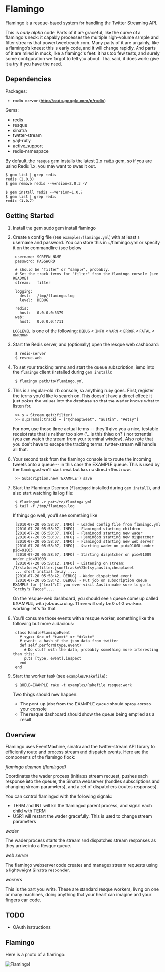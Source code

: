 Flamingo
========
Flamingo is a resque-based system for handling the Twitter Streaming API.

This is *early alpha* code. Parts of it are graceful, like the curve of a
flamingo's neck: it capably processes the multiple high-volume sample and filter
streams that power tweetreach.com. Many parts of it are ungainly, like a
flamingo's knees: this is early code, and it will change rapidly. And parts of
it are mired in muck, like a flamingo's feet: it has too few tests, and surely
some configuration we forgot to tell you about. That said, it does work: give it
a try if you have the need.

Dependencies
------------
Packages:
* redis-server (http://code.google.com/p/redis)

Gems:
* redis
* resque
* sinatra
* twitter-stream
* yajl-ruby
* active_support
* redis-namespace

By default, the `resque` gem installs the latest 2.x `redis` gem, so if
you are using Redis 1.x, you may want to swap it out.

    $ gem list | grep redis
    redis (2.0.3)
    $ gem remove redis --version=2.0.3 -V

    $ gem install redis --version=1.0.7
    $ gem list | grep redis
    redis (1.0.7)


Getting Started
---------------

1. Install the gem
        sudo gem install flamingo

2. Create a config file (see `examples/flamingo.yml`) with at least a username
and password. You can store this in ~/flamingo.yml or specify it on the
commandline (see below)

        username: SCREEN_NAME
        password: PASSWORD
        
        # should be "filter" or "sample", probably.
        # Set the track terms for "filter" from the flamingo console (see README)
        stream:   filter
        
        logging:
          dest:   /tmp/flamingo.log
          level:  DEBUG

        redis:
          host:   0.0.0.0:6379
        web:
          host:   0.0.0.0:4711

    `LOGLEVEL` is one of the following:
    `DEBUG` < `INFO` < `WARN` < `ERROR` < `FATAL` < `UNKNOWN`

3. Start the Redis server, and (optionally) open the resque web dashboard:

        $ redis-server
        $ resque-web

4. To set your tracking terms and start the queue subscription, jump into the `flamingo` client (installed during `gem install`):

        $ flamingo path/to/flamingo.yml

5. This is a regular-old irb console, so anything ruby goes. First, register the terms you'd like to search on.  This doesn't have a direct effect: it just pokes the values into the database so that the wader knows what to listen for.

        >> s = Stream.get(:filter)
        >> s.params[:track] = ["@cheaptweet", "austin", "#etsy"]

    For now, use those three actual terms -- they'll give you a nice, testable receipt rate that is neither too slow ('...is this thing on?') nor torrential (you can watch the sream from your terminal window).  Also note that you don't have to escape the tracking terms: twitter-stream will handle all that.

6. Your second task from the flamingo console is to route the incoming tweets onto a queue -- in this case the EXAMPLE queue. This is used by the flamingod we'll start next but has no direct effect now.

        >> Subscription.new('EXAMPLE').save

7. Start the Flamingo Daemon (`flamingod` installed during `gem install`), and also start watching its log file:

        $ flamingod -c path/to/flamingo.yml
        $ tail -f /tmp/flamingo.log

    If things go well, you'll see something like

        [2010-07-20 05:58:07, INFO] - Loaded config file from flamingo.yml
        [2010-07-20 05:58:07, INFO] - Flamingod starting children
        [2010-07-20 05:58:07, INFO] - Flamingod starting new wader
        [2010-07-20 05:58:07, INFO] - Flamingod starting new dispatcher
        [2010-07-20 05:58:07, INFO] - Flamingod starting new web server
        [2010-07-20 05:58:07, INFO] - Starting wader on pid=91008 under pid=91003
        [2010-07-20 05:58:07, INFO] - Starting dispatcher on pid=91009 under pid=91003
        [2010-07-20 05:58:12, INFO] - Listening on stream: /1/statuses/filter.json?track=%23etsy,austin,cheaptweet
        ... short initial delay ....
        [2010-07-20 05:58:42, DEBUG] - Wader dispatched event
        [2010-07-20 05:58:42, DEBUG] - Put job on subscription queue EXAMPLE for {"text":If you ever visit Austin make sure to go to Torchy's Tacos",...

    On the resque-web dashboard, you should see a queue come up called EXAMPLE, with jobs accruing. There will only be 0 of 0 workers working: let's fix that
        
8. You'll consume those events with a resque worker, something like the following but more audacious:

        class HandleFlamingoEvent
          # type: One of "tweet" or "delete"
          # event: a hash of the json data from twitter
          def self.perform(type,event)
            # Do stuff with the data, probably something more interesting than this:
            puts [type, event].inspect
          end
        end

9. Start the worker task (see `examples/Rakefile`):
        
        $ QUEUE=EXAMPLE rake -t examples/Rakefile resque:work

   Two things should now happen:
   * The pent-up jobs from the EXAMPLE queue should spray across your console
   * The resque dashboard should show the queue being emptied as a result 


   
Overview
--------

Flamingo uses EventMachine, sinatra and the twitter-stream API library to
efficiently route and process stream and dispatch events. Here are the
components of the flamingo flock:

*flamingo daemon (flamingod)*

Coordinates the wader process (initiates stream request, pushes each response
into the queue), the Sinatra webserver (handles subscriptions and changing 
stream parameters), and a set of dispatchers (routes responses).

You can control flamingod with the following signals:

* TERM and INT will kill the flamingod parent process, and signal each child with TERM
* USR1 will restart the wader gracefully. This is used to change stream parameters

*wader*

The wader process starts the stream and dispatches stream responses as they arrive into a Resque queue.

*web server*

The flamingo webserver code creates and manages stream requests using a
lightweight Sinatra responder.

*workers*

This is the part you write. These are standard resque workers, living on one or
many machines, doing anything that your heart can imagine and your fingers can
code.


TODO
-----
* OAuth instructions
    

Flamingo
--------

Here is a photo of a flamingo:

![Flamingo!](http://farm4.static.flickr.com/3438/3302580937_0ec540b73e_z_d.jpg "Flamingo Photo by William Warby, CC-BY License: http://www.flickr.com/photos/wwarby/3302580937 :: photo taken 21 Feb 2009 in Dagnall, England.")
